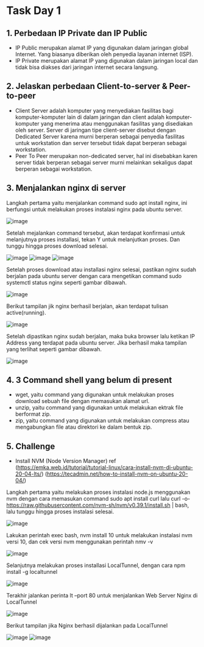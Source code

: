 # Task Day 1

## 1.	Perbedaan IP Private dan IP Public
-	IP Public merupakan alamat IP yang digunakan dalam jaringan global Internet. Yang biasanya diberikan oleh penyedia layanan internet (ISP).
-	IP Private merupakan alamat IP yang digunakan dalam jaringan local dan tidak bisa diakses dari jaringan internet secara langsung.

## 2.	Jelaskan perbedaan Client-to-server & Peer-to-peer
-	Client Server adalah komputer yang menyediakan fasilitas bagi komputer-komputer lain di dalam jaringan dan client adalah komputer-komputer yang menerima atau menggunakan fasilitas yang disediakan oleh server. Server di jaringan tipe client-server disebut dengan Dedicated Server karena murni berperan sebagai penyedia fasilitas untuk workstation dan server tersebut tidak dapat berperan sebagai workstation.
-	Peer To Peer merupakan non-dedicated server, hal ini disebabkan karen server tidak berperan sebagai server murni melainkan sekaligus dapat berperan sebagai workstation.

## 3.	Menjalankan nginx di server
Langkah pertama yaitu menjalankan command sudo apt install nginx, ini berfungsi untuk melakukan proses instalasi nginx pada ubuntu server.

![image](https://user-images.githubusercontent.com/62181923/212118416-ac9864e9-79ac-4788-b867-b7c8595b8c26.png)

Setelah mejalankan command tersebut, akan terdapat konfirmasi untuk melanjutnya proses installasi, tekan Y untuk melanjutkan proses. Dan tunggu hingga proses download selesai.

![image](https://user-images.githubusercontent.com/62181923/212118506-2a43b273-f834-4d07-95e1-96362743c23f.png)
![image](https://user-images.githubusercontent.com/62181923/212118538-b1e853d9-87d3-4a9c-99e5-d0525be93b05.png)
![image](https://user-images.githubusercontent.com/62181923/212118574-1099149f-2696-4e1b-a269-a6ec52d58f45.png)

Setelah proses download atau installasi nginx selesai, pastikan nginx sudah berjalan pada ubuntu server dengan cara mengetikan command sudo systemctl status nginx seperti gambar dibawah.

![image](https://user-images.githubusercontent.com/62181923/212118674-531074e9-6192-494b-882c-312fedb2802f.png)

Berikut tampilan jik nginx berhasil berjalan, akan terdapat tulisan active(running).

![image](https://user-images.githubusercontent.com/62181923/212118741-b334d130-b273-4ae0-805f-9e5819824b9f.png)

Setelah dipastikan nginx sudah berjalan, maka buka browser lalu ketikan IP Address yang terdapat pada ubuntu server. Jika berhasil maka tampilan yang terlihat seperti gambar dibawah.

![image](https://user-images.githubusercontent.com/62181923/212118798-674d7f91-989a-45e9-9bde-4c122e652016.png)


## 4.	3 Command shell yang belum di present
-	wget, yaitu command yang digunakan untuk melakukan proses download sebuah file dengan memasukan alamat url.
-	unzip, yaitu command yang digunakan untuk melakukan ektrak file berformat zip.
-	zip, yaitu command yang digunakan untuk melakukan compress atau mengabungkan file atau direktori ke dalam bentuk zip.

## 5.	Challenge 
-	Install NVM (Node Version Manager) ref (https://emka.web.id/tutorial/tutorial-linux/cara-install-nvm-di-ubuntu-20-04-lts/) (https://tecadmin.net/how-to-install-nvm-on-ubuntu-20-04/) 

Langkah pertama yaitu melakukan proses instalasi node.js menggunakan nvm dengan cara memasukan command sudo apt install curl lalu curl -o- https://raw.githubusercontent.com/nvm-sh/nvm/v0.39.1/install.sh | bash, lalu tunggu hingga proses instalasi selesai.

![image](https://user-images.githubusercontent.com/62181923/212119134-43e8325b-21ed-4e02-983b-bd3e1cc3ef7d.png)

Lakukan perintah exec bash, nvm install 10 untuk melakukan instalasi nvm versi 10, dan cek versi nvm menggunakan perintah nmv -v

![image](https://user-images.githubusercontent.com/62181923/212119162-7d6902d5-7cad-4ffa-ba8b-79d3a423080c.png)

Selanjutnya melakukan proses installasi LocalTunnel, dengan cara npm install -g localtunnel

![image](https://user-images.githubusercontent.com/62181923/212119199-02c05034-b731-48eb-b372-dea86efcffab.png)

Terakhir jalankan perinta lt –port 80 untuk menjalankan Web Server Nginx di LocalTunnel

![image](https://user-images.githubusercontent.com/62181923/212119242-6794a5fa-5403-4c0d-b0f4-5ea99a36bea0.png)

Berikut tampilan jika Nginx berhasil dijalankan pada LocalTunnel 

![image](https://user-images.githubusercontent.com/62181923/212119278-3cd6b0b4-6b67-40e7-9534-9a3dc547d7e5.png)
![image](https://user-images.githubusercontent.com/62181923/212119313-e3395de3-67d7-4fa7-a6fe-caddcef67393.png)


















